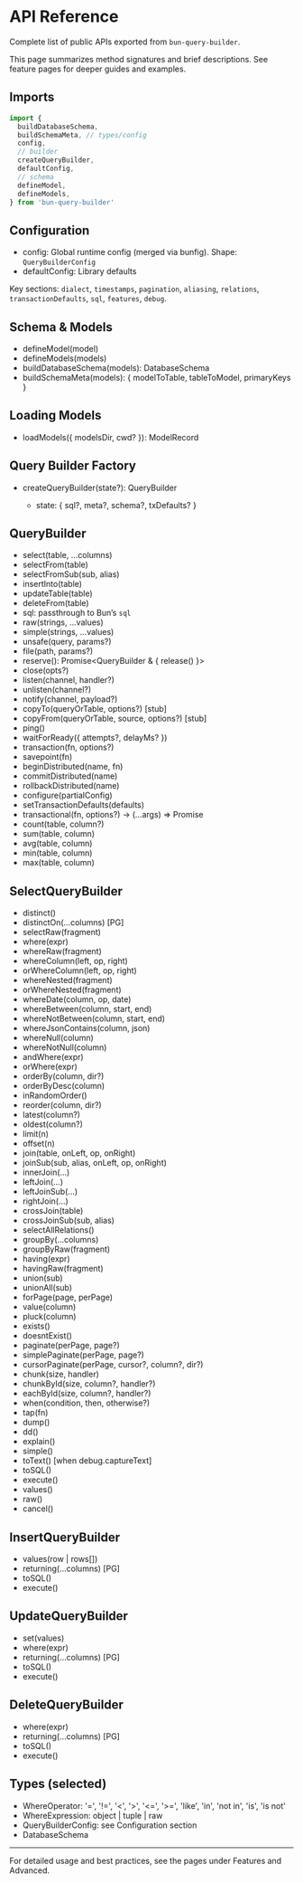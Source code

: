 # API Reference

Complete list of public APIs exported from `bun-query-builder`.

This page summarizes method signatures and brief descriptions. See feature pages for deeper guides and examples.

## Imports

```ts
import {
  buildDatabaseSchema,
  buildSchemaMeta, // types/config
  config,
  // builder
  createQueryBuilder,
  defaultConfig,
  // schema
  defineModel,
  defineModels,
} from 'bun-query-builder'
```

## Configuration

- config: Global runtime config (merged via bunfig). Shape: `QueryBuilderConfig`
- defaultConfig: Library defaults

Key sections: `dialect`, `timestamps`, `pagination`, `aliasing`, `relations`, `transactionDefaults`, `sql`, `features`, `debug`.

## Schema & Models

- defineModel(model)
- defineModels(models)
- buildDatabaseSchema(models): DatabaseSchema
- buildSchemaMeta(models): { modelToTable, tableToModel, primaryKeys }

## Loading Models

- loadModels({ modelsDir, cwd? }): ModelRecord

## Query Builder Factory

- createQueryBuilder<DB>(state?): QueryBuilder<DB>
  - state: { sql?, meta?, schema?, txDefaults? }

## QueryBuilder<DB>

- select(table, ...columns)
- selectFrom(table)
- selectFromSub(sub, alias)
- insertInto(table)
- updateTable(table)
- deleteFrom(table)
- sql: passthrough to Bun’s `sql`
- raw(strings, ...values)
- simple(strings, ...values)
- unsafe(query, params?)
- file(path, params?)
- reserve(): Promise<QueryBuilder & { release() }>
- close(opts?)
- listen(channel, handler?)
- unlisten(channel?)
- notify(channel, payload?)
- copyTo(queryOrTable, options?) [stub]
- copyFrom(queryOrTable, source, options?) [stub]
- ping()
- waitForReady({ attempts?, delayMs? })
- transaction(fn, options?)
- savepoint(fn)
- beginDistributed(name, fn)
- commitDistributed(name)
- rollbackDistributed(name)
- configure(partialConfig)
- setTransactionDefaults(defaults)
- transactional(fn, options?) → (...args) => Promise
- count(table, column?)
- sum(table, column)
- avg(table, column)
- min(table, column)
- max(table, column)

## SelectQueryBuilder

- distinct()
- distinctOn(...columns) [PG]
- selectRaw(fragment)
- where(expr)
- whereRaw(fragment)
- whereColumn(left, op, right)
- orWhereColumn(left, op, right)
- whereNested(fragment)
- orWhereNested(fragment)
- whereDate(column, op, date)
- whereBetween(column, start, end)
- whereNotBetween(column, start, end)
- whereJsonContains(column, json)
- whereNull(column)
- whereNotNull(column)
- andWhere(expr)
- orWhere(expr)
- orderBy(column, dir?)
- orderByDesc(column)
- inRandomOrder()
- reorder(column, dir?)
- latest(column?)
- oldest(column?)
- limit(n)
- offset(n)
- join(table, onLeft, op, onRight)
- joinSub(sub, alias, onLeft, op, onRight)
- innerJoin(...)
- leftJoin(...)
- leftJoinSub(...)
- rightJoin(...)
- crossJoin(table)
- crossJoinSub(sub, alias)
- selectAllRelations()
- groupBy(...columns)
- groupByRaw(fragment)
- having(expr)
- havingRaw(fragment)
- union(sub)
- unionAll(sub)
- forPage(page, perPage)
- value(column)
- pluck(column)
- exists()
- doesntExist()
- paginate(perPage, page?)
- simplePaginate(perPage, page?)
- cursorPaginate(perPage, cursor?, column?, dir?)
- chunk(size, handler)
- chunkById(size, column?, handler?)
- eachById(size, column?, handler?)
- when(condition, then, otherwise?)
- tap(fn)
- dump()
- dd()
- explain()
- simple()
- toText() [when debug.captureText]
- toSQL()
- execute()
- values()
- raw()
- cancel()

## InsertQueryBuilder

- values(row | rows[])
- returning(...columns) [PG]
- toSQL()
- execute()

## UpdateQueryBuilder

- set(values)
- where(expr)
- returning(...columns) [PG]
- toSQL()
- execute()

## DeleteQueryBuilder

- where(expr)
- returning(...columns) [PG]
- toSQL()
- execute()

## Types (selected)

- WhereOperator: '=', '!=', '<', '>', '<=', '>=', 'like', 'in', 'not in', 'is', 'is not'
- WhereExpression<TColumns>: object | tuple | raw
- QueryBuilderConfig: see Configuration section
- DatabaseSchema<ModelRecord>

---

For detailed usage and best practices, see the pages under Features and Advanced.
